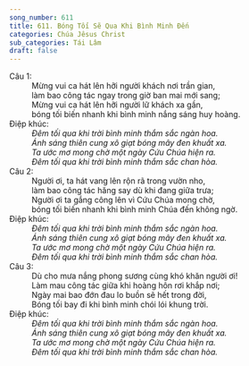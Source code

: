 ```yaml
---
song_number: 611
title: 611. Bóng Tối Sẽ Qua Khi Bình Minh Đến
categories: Chúa Jêsus Christ
sub_categories: Tái Lâm
draft: false
---
```

<dl><dt>Câu 1:</dt><dd data-verse="1">Mừng vui ca hát lên hỡi người khách nơi trần gian, <br/>làm bao công tác ngay trong giờ ban mai mới sang; <br/>Mừng vui ca hát lên hỡi người lữ khách xa gần, <br/>bóng tối biến nhanh khi bình minh nắng sáng huy hoàng. </dd><dt>Điệp khúc:</dt><dd data-chorus="1"><em>Ðêm tối qua khi trời bình minh thắm sắc ngàn hoa. <br/>Ánh sáng thiên cung xô giạt bóng mây đen khuất xa. <br/>Ta ước mơ mong chờ một ngày Cứu Chúa hiện ra. <br/>Đêm tối qua khi trời bình minh thắm sắc chan hòa. </em></dd><dt>Câu 2:</dt><dd data-verse="2">Người ơi, ta hát vang lên rộn rã trong vườn nho, <br/>làm bao công tác hăng say dù khi đang giữa trưa; <br/>Người ơi ta gắng công lên vì Cứu Chúa mong chờ, <br/>bóng tối biến nhanh khi bình minh Chúa đến không ngờ. </dd><dt>Điệp khúc:</dt><dd data-chorus="1"><em>Ðêm tối qua khi trời bình minh thắm sắc ngàn hoa. <br/>Ánh sáng thiên cung xô giạt bóng mây đen khuất xa. <br/>Ta ước mơ mong chờ một ngày Cứu Chúa hiện ra. <br/>Đêm tối qua khi trời bình minh thắm sắc chan hòa. </em></dd><dt>Câu 3:</dt><dd data-verse="3">Dù cho mưa nắng phong sương cùng khó khăn người ơi! <br/>Làm mau công tác giữa khi hoàng hôn rơi khắp nơi; <br/>Ngày mai bao đớn đau lo buồn sẽ hết trong đời, <br/>Bóng tối bay đi khi bình minh chói lói khung trời. </dd><dt>Điệp khúc:</dt><dd data-chorus="1"><em>Ðêm tối qua khi trời bình minh thắm sắc ngàn hoa. <br/>Ánh sáng thiên cung xô giạt bóng mây đen khuất xa. <br/>Ta ước mơ mong chờ một ngày Cứu Chúa hiện ra. <br/>Đêm tối qua khi trời bình minh thắm sắc chan hòa. </em></dd></dl>
